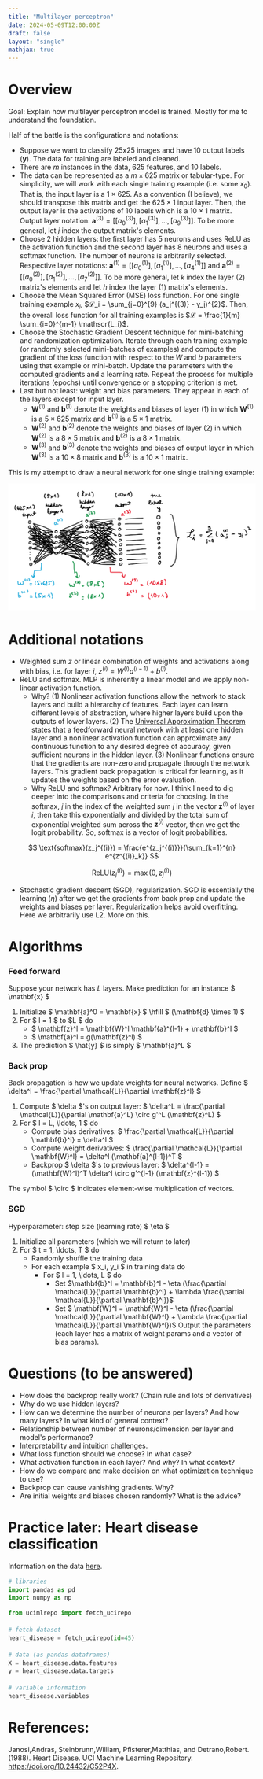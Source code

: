 ```yaml
---
title: "Multilayer perceptron"
date: 2024-05-09T12:00:00Z
draft: false
layout: "single"
mathjax: true
---
```


# Overview

Goal: Explain how multilayer perceptron model is trained. Mostly for me to understand the foundation.

Half of the battle is the configurations and notations:
- Suppose we want to classify 25x25 images and have 10 output labels $(\textbf{y})$. The data for training are labeled and cleaned. 
- There are $m$ instances in the data, 625 features, and 10 labels. 
- The data can be represented as a $m \times 625$ matrix or tabular-type. For simplicity, we will work with each single training example (i.e. some $x_0$). That is, the input layer is a $1 \times 625$. As a convention (I believe), we should transpose this matrix and get the $625 \times 1$ input layer. Then, the output layer is the activations of 10 labels which is a $10 \times 1$ matrix. Output layer notation: $\textbf{a}^{(3)} = [ [a_0^{(3)}], [a_1^{(3)}], \ldots, [a_{9}^{(3)}]]$. To be more general, let $j$ index the output matrix's elements. 
- Choose 2 hidden layers: the first layer has 5 neurons and uses ReLU as the activation function and the second layer has 8 neurons and uses a softmax function. The number of neurons is arbitrarily selected. Respective layer notations: $\textbf{a}^{(1)} = [[a_0^{(1)}], [a_1^{(1)}], \ldots, [a_4^{(1)}]]$ and $\textbf{a}^{(2)} = [[a_0^{(2)}], [a_1^{(2)}], \ldots, [a_7^{(2)} ]]$. To be more general, let $k$ index the layer (2) matrix's elements and let $h$ index the layer (1) matrix's elements. 
- Choose the Mean Squared Error (MSE) loss function. For one single training example $x_i$, $ℒ_i = \sum_{j=0}^{9} (a_j^{(3)} - y_j)^{2}$. Then, the overall loss function for all training examples is $ℒ = \frac{1}{m} \sum_{i=0}^{m-1} \mathscr{L_i}$.
- Choose the Stochastic Gradient Descent technique for mini-batching and randomization optimization. Iterate through each training example (or randomly selected mini-batches of examples) and compute the gradient of the loss function with respect to the $W$ and $b$ parameters using that example or mini-batch. Update the parameters with the computed gradients and a learning rate. Repeat the process for multiple iterations (epochs) until convergence or a stopping criterion is met.
- Last but not least: weight and bias parameters. They appear in each of the layers except for input layer. 
    - $\textbf{W}^{(1)}$ and $\textbf{b}^{(1)}$ denote the weights and biases of layer (1) in which $\textbf{W}^{(1)}$ is a $5 \times 625$ matrix and $\textbf{b}^{(1)}$ is a $5 \times 1$ matrix. 
    - $\textbf{W}^{(2)}$ and $\textbf{b}^{(2)}$ denote the weights and biases of layer (2) in which $\textbf{W}^{(2)}$ is a $8 \times 5$ matrix and $\textbf{b}^{(2)}$ is a $8 \times 1$ matrix. 
    - $\textbf{W}^{(3)}$ and $\textbf{b}^{(3)}$ denote the weights and biases of output layer in which $\textbf{W}^{(3)}$ is a $10 \times 8$ matrix and $\textbf{b}^{(3)}$ is a $10 \times 1$ matrix.   

This is my attempt to draw a neural network for one single training example:

![](/mlp/nn.png)

# Additional notations

- Weighted sum $z$ or linear combination of weights and activations along with bias, i.e. for layer $i$, $z^{(i)} = W^{(i)} a^{(i-1)} + b^{(i)}$. 
- ReLU and softmax. MLP is inherently a linear model and we apply non-linear activation function. 
    - Why? (1) Nonlinear activation functions allow the network to stack layers and build a hierarchy of features. Each layer can learn different levels of abstraction, where higher layers build upon the outputs of lower layers. (2) The [Universal Approximation Theorem](https://en.wikipedia.org/wiki/Universal_approximation_theorem) states that a feedforward neural network with at least one hidden layer and a nonlinear activation function can approximate any continuous function to any desired degree of accuracy, given sufficient neurons in the hidden layer. (3) Nonlinear functions ensure that the gradients are non-zero and propagate through the network layers. This gradient back propagation is critical for learning, as it updates the weights based on the error evaluation.
    - Why ReLU and softmax? Arbitrary for now. I think I need to dig deeper into the comparisons and criteria for choosing. In the softmax, $j$ in the index of the weighted sum $j$ in the vector $\textbf{z}^{(i)}$ of layer $i$, then take this exponentially and divided by the total sum of exponential weighted sum across the $\textbf{z}^{(i)}$ vector, then we get the logit probability. So, softmax is a vector of logit probabilities.

$$
\text{softmax}(z_j^{(i)}) = \frac{e^{z_j^{(i)}}}{\sum_{k=1}^{n} e^{z^{(i)}_k}}
$$

$$
\text{ReLU}(z^{(i)}_j) = \max(0, z^{(i)}_j)
$$

- Stochastic gradient descent (SGD), regularization. SGD is essentially the learning ($\eta$) after we get the gradients from back prop and update the weights and biases per layer. Regularization helps avoid overfitting. Here we arbitrarily use L2. More on this.

# Algorithms 

### Feed forward

Suppose your network has $L$ layers. Make prediction for an instance $ \mathbf{x} $

1. Initialize $ \mathbf{a}^0 = \mathbf{x} $ \hfill $ (\mathbf{d} \times 1) $
2. For $ l = 1 $ to $L $ do
   - $ \mathbf{z}^l = \mathbf{W}^l \mathbf{a}^{l-1} + \mathbf{b}^l $
   - $ \mathbf{a}^l = g(\mathbf{z}^l) $
3. The prediction $ \hat{y} $ is simply $ \mathbf{a}^L $

### Back prop

Back propagation is how we update weights for neural networks. Define $ \delta^l = \frac{\partial \mathcal{L}}{\partial \mathbf{z}^l} $

1. Compute $ \delta $'s on output layer: $ \delta^L = \frac{\partial \mathcal{L}}{\partial \mathbf{a}^L} \circ g'^L (\mathbf{z}^L) $
2. For $ l = L, \ldots, 1 $ do
   - Compute bias derivatives: $ \frac{\partial \mathcal{L}}{\partial \mathbf{b}^l} = \delta^l $
   - Compute weight derivatives: $ \frac{\partial \mathcal{L}}{\partial \mathbf{W}^l} = \delta^l (\mathbf{a}^{l-1})^T $
   - Backprop $ \delta $'s to previous layer: $ \delta^{l-1} = (\mathbf{W}^l)^T \delta^l \circ g'^{l-1} (\mathbf{z}^{l-1}) $

The symbol $ \circ $ indicates element-wise multiplication of vectors.

### SGD

Hyperparameter: step size (learning rate) $ \eta $

1. Initialize all parameters (which we will return to later)
2. For $ t = 1, \ldots, T $ do
   - Randomly shuffle the training data
   - For each example $ x_i, y_i $ in training data do
     - For $ l = 1, \ldots, L $ do
       - Set $\mathbf{b}^l = \mathbf{b}^l - \eta (\frac{\partial \mathcal{L}}{\partial \mathbf{b}^l} + \lambda \frac{\partial \mathcal{L}}{\partial \mathbf{b}^l})$
       - Set $ \mathbf{W}^l = \mathbf{W}^l - \eta (\frac{\partial \mathcal{L}}{\partial \mathbf{W}^l} + \lambda \frac{\partial \mathcal{L}}{\partial \mathbf{W}^l})$
Output the parameters (each layer has a matrix of weight params and a vector of bias params).

# Questions (to be answered)

* How does the backprop really work? (Chain rule and lots of derivatives)
* Why do we use hidden layers? 
* How can we determine the number of neurons per layers? And how many layers? In what kind of general context?
* Relationship between number of neurons/dimension per layer and model's performance?
* Interpretability and intuition challenges.
* What loss function should we choose? In what case?
* What activation function in each layer? And why? In what context?
* How do we compare and make decision on what optimization technique to use?
* Backprop can cause vanishing gradients. Why?
* Are initial weights and biases chosen randomly? What is the advice?


# Practice later: Heart disease classification

Information on the data [here](https://archive.ics.uci.edu/dataset/45/heart+disease.). 


```python
# libraries
import pandas as pd
import numpy as np
```


```python
from ucimlrepo import fetch_ucirepo 

# fetch dataset 
heart_disease = fetch_ucirepo(id=45) 
  
# data (as pandas dataframes) 
X = heart_disease.data.features 
y = heart_disease.data.targets 

# variable information 
heart_disease.variables
```

# References:

Janosi,Andras, Steinbrunn,William, Pfisterer,Matthias, and Detrano,Robert. (1988). Heart Disease. UCI Machine Learning Repository. https://doi.org/10.24432/C52P4X.
